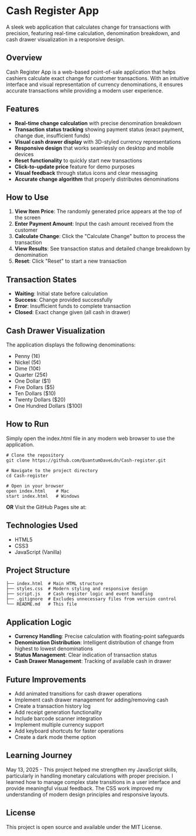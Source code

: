 # Cash Register App
A sleek web application that calculates change for transactions with precision, featuring real-time calculation, denomination breakdown, and cash drawer visualization in a responsive design.

## Overview
Cash Register App is a web-based point-of-sale application that helps cashiers calculate exact change for customer transactions. With an intuitive interface and visual representation of currency denominations, it ensures accurate transactions while providing a modern user experience.

## Features
* **Real-time change calculation** with precise denomination breakdown
* **Transaction status tracking** showing payment status (exact payment, change due, insufficient funds)
* **Visual cash drawer display** with 3D-styled currency representations
* **Responsive design** that works seamlessly on desktop and mobile devices
* **Reset functionality** to quickly start new transactions
* **Click-to-update price** feature for demo purposes
* **Visual feedback** through status icons and clear messaging
* **Accurate change algorithm** that properly distributes denominations

## How to Use
1. **View Item Price**: The randomly generated price appears at the top of the screen
2. **Enter Payment Amount**: Input the cash amount received from the customer
3. **Calculate Change**: Click the "Calculate Change" button to process the transaction
4. **View Results**: See transaction status and detailed change breakdown by denomination
5. **Reset**: Click "Reset" to start a new transaction

## Transaction States
* **Waiting**: Initial state before calculation
* **Success**: Change provided successfully
* **Error**: Insufficient funds to complete transaction
* **Closed**: Exact change given (all cash in drawer)

## Cash Drawer Visualization
The application displays the following denominations:
* Penny (1¢)
* Nickel (5¢)
* Dime (10¢)
* Quarter (25¢)
* One Dollar ($1)
* Five Dollars ($5)
* Ten Dollars ($10)
* Twenty Dollars ($20)
* One Hundred Dollars ($100)

## How to Run
Simply open the index.html file in any modern web browser to use the application.

```
# Clone the repository
git clone https://github.com/QuantumDaveLdn/Cash-register.git

# Navigate to the project directory
cd Cash-register

# Open in your browser
open index.html    # Mac
start index.html   # Windows
```

**OR**
Visit the GitHub Pages site at:

## Technologies Used
* HTML5
* CSS3
* JavaScript (Vanilla)

## Project Structure
```
├── index.html  # Main HTML structure
├── styles.css  # Modern styling and responsive design
├── script.js   # Cash register logic and event handling
├── .gitignore  # Excludes unnecessary files from version control
└── README.md   # This file
```

## Application Logic
* **Currency Handling**: Precise calculation with floating-point safeguards
* **Denomination Distribution**: Intelligent distribution of change from highest to lowest denominations
* **Status Management**: Clear indication of transaction status
* **Cash Drawer Management**: Tracking of available cash in drawer

## Future Improvements
* Add animated transitions for cash drawer operations
* Implement cash drawer management for adding/removing cash
* Create a transaction history log
* Add receipt generation functionality
* Include barcode scanner integration
* Implement multiple currency support
* Add keyboard shortcuts for faster operations
* Create a dark mode theme option

## Learning Journey
May 13, 2025 - This project helped me strengthen my JavaScript skills, particularly in handling monetary calculations with proper precision. I learned how to manage complex state transitions in a user interface and provide meaningful visual feedback. The CSS work improved my understanding of modern design principles and responsive layouts.

## License
This project is open source and available under the MIT License.
